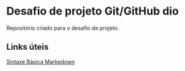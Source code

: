 #  Desafio de projeto Git/GitHub dio
Repositório criado para o desafio de projeto.

## Links úteis
[Sintaxe Básica Markedown](https://www.markdownguide.org/getting-started/)
